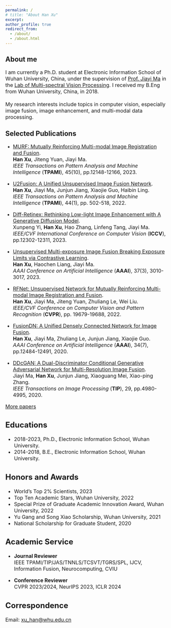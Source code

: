 ```yaml
---
permalink: /
# title: "About Han Xu"
excerpt: 
author_profile: true
redirect_from: 
  - /about/
  - /about.html
---
```


## About me
<font size=3>I am currently a Ph.D. student at Electronic Information School of Wuhan University, China, under the supervision of <a href="http://mvp.whu.edu.cn/jiayima/">Prof. Jiayi Ma</a> in the <a href="http://mvp.whu.edu.cn/">Lab of Multi-spectral Vision Processing</a>. I received my B.Eng from Wuhan University, China, in 2018.<br><br>
My research interests include topics in computer vision, especially image fusion, image enhancement, and multi-modal data processing.
</font>

  
## Selected Publications
* <font size=3><a href="https://ieeexplore.ieee.org/stamp/stamp.jsp?tp=&arnumber=10145843">MURF: Mutually Reinforcing Multi-modal Image Registration and Fusion</a>.<br>
<b>Han Xu</b>, Jiteng Yuan, Jiayi Ma.<br>
<i>IEEE Transactions on Pattern Analysis and Machine Intelligence</i> (<b>TPAMI</b>), 45(10), pp.12148-12166, 2023.

* <font size=3><a href="https://hanna-xu.github.io/files/TPAMI_U2Fusion.pdf">U2Fusion: A Unified Unsupervised Image Fusion Network</a>.<br>
<b>Han Xu</b>, Jiayi Ma, Junjun Jiang, Xiaojie Guo, Haibin Ling.<br>
<i>IEEE Transactions on Pattern Analysis and Machine Intelligence</i> (<b>TPAMI</b>), 44(1), pp. 502-518, 2022.

* <font size=3><a href="https://openaccess.thecvf.com/content/ICCV2023/papers/Yi_Diff-Retinex_Rethinking_Low-light_Image_Enhancement_with_A_Generative_Diffusion_Model_ICCV_2023_paper.pdf">Diff-Retinex: Rethinking Low-light Image Enhancement with A Generative Diffusion Model</a>.<br>
Xunpeng Yi, <b>Han Xu</b>, Hao Zhang, Linfeng Tang, Jiayi Ma.<br>
<i>IEEE/CVF International Conference on Computer Vision</i> (<b>ICCV</b>), pp.12302-12311, 2023.

* <font size=3><a href="https://ojs.aaai.org/index.php/AAAI/article/view/25404">Unsupervised Multi-exposure Image Fusion Breaking Exposure Limits via Contrastive Learning</a>.<br>
 <b>Han Xu</b>, Haochen Liang, Jiayi Ma. <br>
<i>AAAI Conference on Artificial Intelligence</i> (<b>AAAI</b>), 37(3), 3010-3017, 2023.

* <font size=3><a href="https://openaccess.thecvf.com/content/CVPR2022/papers/Xu_RFNet_Unsupervised_Network_for_Mutually_Reinforcing_Multi-Modal_Image_Registration_and_CVPR_2022_paper.pdf">RFNet: Unsupervised Network for Mutually Reinforcing Multi-modal Image Registration and Fusion</a>.<br>
<b>Han Xu</b>, Jiayi Ma, Jiteng Yuan, Zhuliang Le, Wei Liu.<br>
<i>IEEE/CVF Conference on Computer Vision and Pattern Recognition</i> (<b>CVPR</b>), pp. 19679-19688, 2022.

* <font size=3> <a href="https://ojs.aaai.org/index.php/AAAI/article/view/6936">FusionDN: A Unified Densely Connected Network for Image Fusion</a>.<br>
<b>Han Xu</b>, Jiayi Ma, Zhuliang Le, Junjun Jiang, Xiaojie Guo.<br>
<i>AAAI Conference on Artificial Intelligence</i> (<b>AAAI</b>), 34(7), pp.12484-12491, 2020.

* <font size=3> <a href="https://ieeexplore.ieee.org/stamp/stamp.jsp?tp=&arnumber=9031751">DDcGAN: A Dual-Discriminator Conditional Generative Adversarial Network for Multi-Resolution Image Fusion</a>.<br>
Jiayi Ma, <b>Han Xu</b>, Junjun Jiang, Xiaoguang Mei, Xiao-ping Zhang.<br>
<i>IEEE Transactions on Image Processing</i> (<b>TIP</b>), 29, pp.4980-4995, 2020.

[More papers](https://hanna-xu.github.io/Publications/)

## Educations
* <font size=3> 2018-2023, Ph.D., Electronic Information School, Wuhan University.
* <font size=3> 2014-2018, B.E., Electronic Information School, Wuhan University.

## Honors and Awards <a name="Awards"></a>
* <font size=3>World’s Top 2% Scientists, 2023
* <font size=3>Top Ten Academic Stars, Wuhan University, 2022
* <font size=3>Special Prize of Graduate Academic Innovation Award, Wuhan University, 2022
* <font size=3>Yu Gang and Song Xiao Scholarship, Wuhan University, 2021
* <font size=3>National Scholarship for Graduate Student, 2020

## Academic Service
* <font size=3><b>Journal Reviewer</b><br>
IEEE TPAMI/TIP/JAS/TNNLS/TCSVT/TGRS/SPL, IJCV, Information Fusion, Neurocomputing, CVIU

* <font size=3><b>Conference Reviewer</b><br>
CVPR 2023/2024, NeurIPS 2023, ICLR 2024

## Correspondence
<font size=3> Email: xu_han@whu.edu.cn


